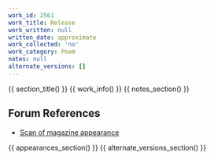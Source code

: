 ```yaml
---
work_id: 2561
work_title: Release
work_written: null
written_date: approximate
work_collected: 'no'
work_category: Poem
notes: null
alternate_versions: []
---
```


{{ section_title() }}
{{ work_info() }}
{{ notes_section() }}
## Forum References
- [Scan of magazine appearance](https://bukowskiforum.com/threads/release-wormwood-review-no-108-1987.12805/)

{{ appearances_section() }}
{{ alternate_versions_section() }}